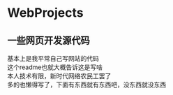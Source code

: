 # WebProjects
## 一些网页开发源代码
基本上是我平常自己写网站的代码<br/>
这个readme也就大概告诉这是写啥<br/>
本人技术有限，新时代网络农民工罢了<br/>
多的也懒得写了，下面有东西就有东西吧，没东西就没东西<br/>
<br/>
<br/>
<br/>

